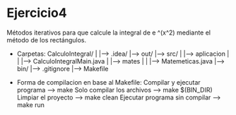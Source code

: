 # Ejercicio4
Métodos iterativos para que calcule la integral de e ^(x^2) mediante el método de los rectángulos.

- Carpetas:
CalculoIntegral/
|
|--> .idea/
|--> out/
|--> src/
|       |--> aplicacion
|       |       |--> CalculoIntegralMain.java
|       |--> mates
|       |       |--> Matemeticas.java
|--> bin/
|--> .gitignore
|--> Makefile

- Forma de compilacion en base al Makefile: 
 Compilar y ejecutar programa --> make
 Solo compilar los archivos --> make $(BIN_DIR)
 Limpiar el proyecto --> make clean
 Ejecutar programa sin compilar --> make run